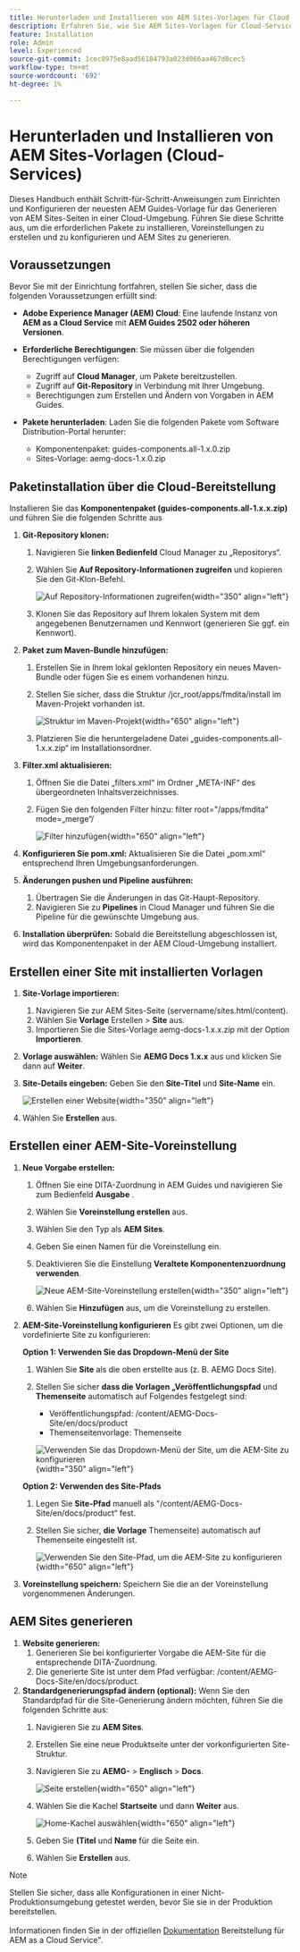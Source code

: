 ```yaml
---
title: Herunterladen und Installieren von AEM Sites-Vorlagen für Cloud-Services
description: Erfahren Sie, wie Sie AEM Sites-Vorlagen für Cloud-Services herunterladen und installieren
feature: Installation
role: Admin
level: Experienced
source-git-commit: 1cec8975e8aad56184793a023d066aa467d8cec5
workflow-type: tm+mt
source-wordcount: '692'
ht-degree: 1%

---
```


# Herunterladen und Installieren von AEM Sites-Vorlagen (Cloud-Services)

Dieses Handbuch enthält Schritt-für-Schritt-Anweisungen zum Einrichten und Konfigurieren der neuesten AEM Guides-Vorlage für das Generieren von AEM Sites-Seiten in einer Cloud-Umgebung. Führen Sie diese Schritte aus, um die erforderlichen Pakete zu installieren, Voreinstellungen zu erstellen und zu konfigurieren und AEM Sites zu generieren.

## Voraussetzungen

Bevor Sie mit der Einrichtung fortfahren, stellen Sie sicher, dass die folgenden Voraussetzungen erfüllt sind:

- **Adobe Experience Manager (AEM) Cloud**: Eine laufende Instanz von **AEM as a Cloud Service** mit **AEM Guides 2502 oder höheren Versionen**.

- **Erforderliche Berechtigungen**: Sie müssen über die folgenden Berechtigungen verfügen:

   - Zugriff auf **Cloud Manager**, um Pakete bereitzustellen.
   - Zugriff auf **Git-Repository** in Verbindung mit Ihrer Umgebung.
   - Berechtigungen zum Erstellen und Ändern von Vorgaben in AEM Guides.

- **Pakete herunterladen**: Laden Sie die folgenden Pakete vom Software Distribution-Portal herunter:

   - Komponentenpaket: guides-components.all-1.x.0.zip
   - Sites-Vorlage: aemg-docs-1.x.0.zip

## Paketinstallation über die Cloud-Bereitstellung

Installieren Sie das **Komponentenpaket (guides-components.all-1.x.x.zip)** und führen Sie die folgenden Schritte aus

1. **Git-Repository klonen:**
   1. Navigieren Sie **linken Bedienfeld** Cloud Manager zu „Repositorys“.
   2. Wählen Sie **Auf Repository-Informationen zugreifen** und kopieren Sie den Git-Klon-Befehl.

      ![Auf Repository-Informationen zugreifen](/help/product-guide/knowledge-base/kb-articles/assets/publishing/access-repo.png){width="350" align="left"}

   3. Klonen Sie das Repository auf Ihrem lokalen System mit dem angegebenen Benutzernamen und Kennwort (generieren Sie ggf. ein Kennwort).
2. **Paket zum Maven-Bundle hinzufügen:**
   1. Erstellen Sie in Ihrem lokal geklonten Repository ein neues Maven-Bundle oder fügen Sie es einem vorhandenen hinzu.
   2. Stellen Sie sicher, dass die Struktur /jcr_root/apps/fmdita/install im Maven-Projekt vorhanden ist.

      ![Struktur im Maven-Projekt](/help/product-guide/knowledge-base/kb-articles/assets/publishing/maven-structure.png){width="650" align="left"}


   3. Platzieren Sie die heruntergeladene Datei „guides-components.all-1.x.x.zip“ im Installationsordner.

3. **Filter.xml aktualisieren:**

   1. Öffnen Sie die Datei „filters.xml“ im Ordner „META-INF“ des übergeordneten Inhaltsverzeichnisses.
   2. Fügen Sie den folgenden Filter hinzu: filter root=&quot;/apps/fmdita“ mode=„merge“/


      ![Filter hinzufügen](/help/product-guide/knowledge-base/kb-articles/assets/publishing/add-filter-xml.png){width="650" align="left"}


4. **Konfigurieren Sie pom.xml:** Aktualisieren Sie die Datei „pom.xml“ entsprechend Ihren Umgebungsanforderungen.
5. **Änderungen pushen und Pipeline ausführen:**
   1. Übertragen Sie die Änderungen in das Git-Haupt-Repository.
   2. Navigieren Sie zu **Pipelines** in Cloud Manager und führen Sie die Pipeline für die gewünschte Umgebung aus.
6. **Installation überprüfen:** Sobald die Bereitstellung abgeschlossen ist, wird das Komponentenpaket in der AEM Cloud-Umgebung installiert.

## Erstellen einer Site mit installierten Vorlagen

1. **Site-Vorlage importieren:**
   1. Navigieren Sie zur AEM Sites-Seite (servername/sites.html/content).
   2. Wählen Sie **Vorlage** Erstellen > **Site** aus.
   3. Importieren Sie die Sites-Vorlage aemg-docs-1.x.x.zip mit der Option **Importieren**.
2. **Vorlage auswählen:** Wählen Sie **AEMG Docs 1.x.x** aus und klicken Sie dann auf **Weiter**.
3. **Site-Details eingeben:** Geben Sie den **Site-Titel** und **Site-Name** ein.

   ![Erstellen einer Website](/help/product-guide/knowledge-base/kb-articles/assets/publishing/create-site.png){width="350" align="left"}

4. Wählen Sie **Erstellen** aus.

## Erstellen einer AEM-Site-Voreinstellung

1. **Neue Vorgabe erstellen:**
   1. Öffnen Sie eine DITA-Zuordnung in AEM Guides und navigieren Sie zum Bedienfeld **Ausgabe** .
   2. Wählen Sie **Voreinstellung erstellen** aus.
   3. Wählen Sie den Typ als **AEM Sites**.
   4. Geben Sie einen Namen für die Voreinstellung ein.
   5. Deaktivieren Sie die Einstellung **Veraltete Komponentenzuordnung verwenden**.

      ![Neue AEM-Site-Voreinstellung erstellen](/help/product-guide/knowledge-base/kb-articles/assets/publishing/create-new-output-preset.png){width="350" align="left"}

   6. Wählen Sie **Hinzufügen** aus, um die Voreinstellung zu erstellen.
2. **AEM-Site-Voreinstellung konfigurieren** Es gibt zwei Optionen, um die vordefinierte Site zu konfigurieren:

   **Option 1: Verwenden Sie das Dropdown-Menü der Site**

   1. Wählen Sie **Site** als die oben erstellte aus (z. B. AEMG Docs Site).
   2. Stellen Sie sicher **dass die Vorlagen „Veröffentlichungspfad** und **Themenseite** automatisch auf Folgendes festgelegt sind:
      - Veröffentlichungspfad: /content/AEMG-Docs-Site/en/docs/product
      - Themenseitenvorlage: Themenseite

      ![Verwenden Sie das Dropdown-Menü der Site, um die AEM-Site zu konfigurieren](/help/product-guide/knowledge-base/kb-articles/assets/publishing/use-site-dropdown-cs.png){width="350" align="left"}

   **Option 2: Verwenden des Site-Pfads**

   1. Legen Sie **Site-Pfad** manuell als &quot;/content/AEMG-Docs-Site/en/docs/product“ fest.
   2. Stellen Sie sicher, **die Vorlage** Themenseite) automatisch auf Themenseite eingestellt ist.

      ![Verwenden Sie den Site-Pfad, um die AEM-Site zu konfigurieren](/help/product-guide/knowledge-base/kb-articles/assets/publishing/use-site-path-cs.png){width="650" align="left"}

3. **Voreinstellung speichern:** Speichern Sie die an der Voreinstellung vorgenommenen Änderungen.

## AEM Sites generieren

1. **Website generieren:**
   1. Generieren Sie bei konfigurierter Vorgabe die AEM-Site für die entsprechende DITA-Zuordnung.
   2. Die generierte Site ist unter dem Pfad verfügbar: /content/AEMG-Docs-Site/en/docs/product.
2. **Standardgenerierungspfad ändern (optional):** Wenn Sie den Standardpfad für die Site-Generierung ändern möchten, führen Sie die folgenden Schritte aus:
   1. Navigieren Sie zu **AEM Sites**.
   2. Erstellen Sie eine neue Produktseite unter der vorkonfigurierten Site-Struktur.
   3. Navigieren Sie zu **AEMG-** > **Englisch** > **Docs**.

      ![Seite erstellen](/help/product-guide/knowledge-base/kb-articles/assets/publishing/create-page-cs.png){width="650" align="left"}

   4. Wählen Sie die Kachel **Startseite** und dann **Weiter** aus.

      ![Home-Kachel auswählen](/help/product-guide/knowledge-base/kb-articles/assets/publishing/home-tile-cs.png){width="650" align="left"}

   5. Geben Sie **(Titel** und **Name** für die Seite ein.
   6. Wählen Sie **Erstellen** aus.

>[!NOTE]
>
> Stellen Sie sicher, dass alle Konfigurationen in einer Nicht-Produktionsumgebung getestet werden, bevor Sie sie in der Produktion bereitstellen. <br><br> Informationen finden Sie in der offiziellen [Dokumentation &#x200B;](https://experienceleague.adobe.com/de/docs/experience-manager-cloud-service/content/implementing/deploying/overview) Bereitstellung für AEM as a Cloud Service&quot;.
